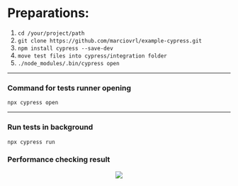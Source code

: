 # Preparations: 

1. ```cd /your/project/path```
2. ```git clone https://github.com/marciovrl/example-cypress.git```
2. ```npm install cypress --save-dev```
3. ```move test files into cypress/integration folder ```
4. ```./node_modules/.bin/cypress open```

___

### Command for tests runner opening

`npx cypress open`

---

### Run tests in background

`npx cypress run`

### Performance checking result

<p align="center">
  <img src="https://funkyimg.com/i/2TxXq.png"/>
</p>
